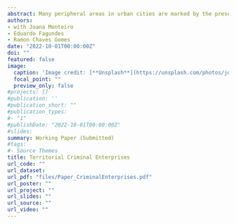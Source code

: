 ```yaml
---
abstract: Many peripheral areas in urban cities are marked by the presence of criminal groups that exert coercion in order to establish local monopolies of legal and illegal goods and services. Some criminal groups expand their enterprises uncontested, while others have their turfs constantly challenged by rival groups and the state. To understand why, we develop a model to analyze the strategic decision of criminal groups to fight their challengers. We test the predictions of the model using a novel dataset ensuing from 420,000 citizen reports on criminal groups’ activities in Rio de Janeiro, a unique setting where drug factions and police-linked militia groups control territories. We explore within neighborhood variation in their presence over a 12-year period to test the model predictions. We show that violence levels and economic diversification vary with group type. Neighborhoods solely controlled by police-linked criminal groups are less violent, less exposed to state military intervention and have higher criminal group economic diversification. Our findings indicate a trade-off between violence and criminal group economic outreach.
authors:
- with Joana Monteiro
- Eduardo Fagundes
- Ramon Chaves Gomes
date: "2022-10-01T00:00:00Z"
doi: ""
featured: false
image:
  caption: 'Image credit: [**Unsplash**](https://unsplash.com/photos/jdD8gXaTZsc)'
  focal_point: ""
  preview_only: false
#projects: []
#publication: '' 
#publication_short: ""
#publication_types:
#- "1"
#publishDate: "2022-10-01T00:00:00Z"
#slides: 
summary: Working Paper (Submitted)
#tags:
#- Source Themes
title: Territorial Criminal Enterprises
url_code: ""
url_dataset: 
url_pdf: "files/Paper_CriminalEnterprises.pdf"
url_poster: ""
url_project: ""
url_slides: ""
url_source: ""
url_video: ""
---
```


<!-- {{% alert note %}}
Click the *Cite* button above to demo the feature to enable visitors to import publication metadata into their reference management software.
{{% /alert %}}

{{% alert note %}}
Click the *Slides* button above to demo Academic's Markdown slides feature.
{{% /alert %}}

Supplementary notes can be added here, including [code and math](https://sourcethemes.com/academic/docs/writing-markdown-latex/). -->

